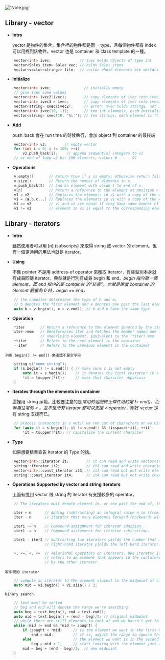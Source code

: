!['Note.jpg'](https://junye1993.github.io/image/Note.jpg)

## Library - vector

- **Intro**

    vector 是物件的集合，集合裡的物件都是同一 type，且每個物件都有 index 可以用找到該物件。vector 也是 container 和 class template 的一種。

``` c++
    vector<int> ivec;             // ivec holds objects of type int
    vector<Sales_item> Sales_vec; // holds Sales_items
    vector<vector<string>> file;  // vector whose elements are vectors
```

- **Initialize**

``` c++
    vector<int> ivec;               // initially empty
    // give ivec some values
    vector<int> ivec2(ivec);        // copy elements of ivec into ivec2   
    vector<int> ivec3 = ivec;       // copy elements of ivec into ivec3   
    vector<string> svec(ivec2);     // error: svec holds strings, not ints
    vector<int> ivec(10, -1);       // ten int elements, each initialized to -1
    vector<string> svec(10, "hi!"); // ten strings; each element is "hi!"
```

- **Add**

    push_back 會在 run time 的時候執行，會加 object 到 container 的最後端

``` c++
    vector<int> v2;        // empty vector
    for (int i = 0; i != 100; ++i)
        v2.push_back(i);    // append sequential integers to v2
    // at end of loop v2 has 100 elements, values 0 . . . 99
```

- **Operations**

``` c++
    v.empty()       // Return true if v is empty; otherwise return false.
    v.size()        // Return the number of elements in v.
    v.push_back(t)  // And an element with value t to end of v.
    v[n]            // Return a reference to the element at position n in v
    v1 = v2         // Replaces the elements in v1 with a copy of the elements in v2
    v1 = {a,b,c...} // Replaces the elements in v1 with a copy of the elements in the comma-separated list
    v1 == v2        // v1 and v2 are equal if they have same number of elements and each
    v1 != v2        // element in v1 is equal to the corresponding element in v2
```

## Library - iterators

- **Intro**

    雖然使用者可以用 \[n\] (subscripts) 來取得 string 或 vector 的 element。但有一個更通用的用法也就是 iterator。

- **Using**

    不像 pointer 不是用 address-of operator 來獲取 iterator，有些型別本身就有成員回傳 iterator。典型就是行別有成員 begin 和 end。*begin 指向第一個 element，而 end 指向的是 container 的"結束"，也就是說當 container 的 element 數量為 0 時，begin == end。*

``` c++
    // the compiler determines the type of b and e;
    // b denotes the first element and e denotes one past the last element in v
    auto b = v.begin(), e = v.end(); // b and e have the same type
```

- **Operation**

``` c++
    *iter       // Return a reference to the element denoted by the iterator iter
    iter->mem   // Dereferences iter and fetches the member named mem from the
                // underlying element. Equivalent to the (*iter).mem
    ++iter      // Refers to the next element in the container
    --iter      // Refers to the previous element in the container
```

    利用 begin() != end() 來確認不是空字串

``` c++
    string s("some string");
    if (s.begin() != s.end()) { // make sure s is not empty
        auto it = s.begin();    // it denotes the first character in s
        *it = toupper(*it);     // make that character uppercase
    }
```

- **Iterates through the elements in container**

    這裡用 string 示範，比較要注意的是*常用的迴圈終止條件用的是 != end()，而非用往常的 < 。並不是所有 Iterator 都可以支援 < operator*，剛好 vector 還有 string 支援而已。

``` c++
    // process characters in s until we run out of characters or we hit a whitespace
    for (auto it = s.begin(); it != s.end() && !isspace(*it); ++it)
        *it = toupper(*it); // capitalize the current character
```

- **Type**

    如果想要精準宣告 Iterator 的 Type 的話。

``` c++
    vector<int>::iterator it;        // it can read and write vector<int> elements
    string::iterator it2;            // it2 can read and write characters in a string
    vector<int>::const_iterator it3; // it3 can read but not write elements
    string::const_iterator it4;      // it4 can read but not write characters
```

- **Operations Supported by vector and string Iterators**

    上面有提到 vector 跟 string 的 iterator 有支援較多的 operator。

``` c++
    // The iterators must denote element in, or one past the end of, the same container

    iter + n      // Adding (subtracting) an integral value n to (from) an iterator yields an
    iter - n      // iterator that many elements forward (backward) within the container.

    iter1 += n    // Compound-assignment for iterator addition. 
    iter1 -= n    // Compound-assignment for iterator subtraction.

    iter1 - iter2 // Subtracting two iterators yields the number that when added to the
                  // right-hand iterator yields the left-hand iterator.

    >, <=, <, <=  // Relational operators on iterators. One iterator is less than another if it
                  // refers to an element that appears in the container before the referred to 
                  // by the other iterator.
```

    取中間的 iterator

``` c++
    // compute an iterator to the element closest to the midpoint of vi
    auto mid = vi.begin() + vi.size() / 2;
```

    binary search

``` c++
    // text must be sorted
    // beg and end will denote the range we're searching
    auto beg = text.begin(), end = text.end();
    auto mid = text.begin() + (end - beg)/2; // original midpoint
    // while there are still elements to look at and we haven't yet found sought
    while (mid != end && *mid != sought) {
        if (sought < *mid)     // is the element we want in the first half?
            end = mid;         // if so, adjust the range to ignore the second half
        else                   // the element we want is in the second half
            beg = mid + 1;     // start looking with the element just after mid
        mid = beg + (end - beg)/2;  // new midpoint
    }
```